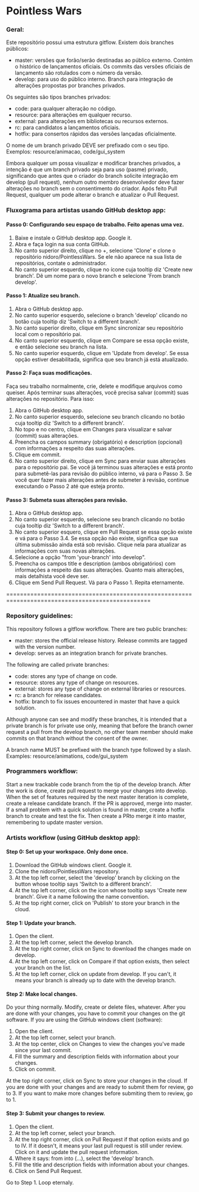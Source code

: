 #    Pointless Wars
  
###  Geral:

Este repositório possui uma estrutura gitflow. Existem dois branches públicos:

 * master:     versões que forão/serão destinadas ao público externo. Contém o histórico
               de lançamentos oficiais. Os commits das versões oficiais de lançamento são rotulados
               com o número da versão.
 * develop:    para uso do público interno. Branch para integração de alterações propostas por 
               branches privados.

Os seguintes são tipos branches privados:

 * code:       para qualquer alteração no código.
 * resource:   para alterações em qualquer recurso.
 * external:   para alterações em bibliotecas ou recursos externos.
 * rc:         para candidatos a lançamentos oficiais.
 * hotfix:     para consertos rápidos das versões lançadas oficialmente.
 
O nome de um branch privado DEVE ser prefixado com o seu tipo.
Exemplos: resource/animacao, code/gui_system

Embora qualquer um possa visualizar e modificar branches privados, a intenção é que um branch
privado seja para uso (pasme) privado, significando que antes que o criador do branch solicite
integração em develop (pull request), nenhum outro membro desenvolvedor deve fazer alterações
no branch sem o consentimento do criador. Após feito Pull Request, qualquer um pode alterar
o branch e atualizar o Pull Request.

###  Fluxograma para artistas usando GitHub desktop app:

#### Passo 0: Configurando seu espaço de trabalho. Feito apenas uma vez.

 1. Baixe e instale o GitHub desktop app. Google it.
 2. Abra e faça login na sua conta GitHub.
 3. No canto superior direito, clique no +, selecione 'Clone' e clone
    o repositório nidoro/PointlessWars. Se ele não aparece na sua lista de repositórios,
    contate o administrador.
 4. No canto superior esquerdo, clique no ícone cuja tooltip diz 'Create new branch'.
    Dê um nome para o novo branch e selecione 'From branch develop'.
    
#### Passo 1: Atualize seu branch.

 1. Abra o GitHub desktop app.
 2. No canto superior esquerdo, selecione o branch 'develop' clicando no botão
    cuja tooltip diz 'Switch to a different branch'.
 3. No canto superior direito, clique em Sync sincronizar seu repositório local com
    o repositório pai.
 4. No canto superior esquerdo, clique em Compare se essa opção existe, e então
    selecione seu branch na lista.
 5. No canto superior esquerdo, clique em 'Update from develop'. Se essa opção estiver
    desabilitada, significa que seu branch já está atualizado.

#### Passo 2: Faça suas modificações.

Faça seu trabalho normalmente, crie, delete e modifique arquivos como queiser. Após
terminar suas alterações, você precisa salvar (commit) suas alterações no repositório.
Para isso:

 1. Abra o GitHub desktop app.
 2. No canto superior esquerdo, selecione seu branch clicando no botão
    cuja tooltip diz 'Switch to a different branch'.
 3. No topo e no centro, clique em Changes para visualizar e salvar (commit) suas
    alterações.
 4. Preencha os campos summary (obrigatório) e description (opcional) com informações
    a respeito das suas alterações.
 5. Clique em commit.
 6. No canto superior direito, clique em Sync para enviar suas alterações para o
    repositório pai. Se você já terminou suas alterações e está pronto para submetê-las
    para revisão do público interno, vá para o Passo 3. Se você quer fazer mais alterações
    antes de submeter à revisão, continue executando o Passo 2 até que esteja pronto.

#### Passo 3: Submeta suas alterações para revisão.

 1. Abra o GitHub desktop app.
 2. No canto superior esquerdo, selecione seu branch clicando no botão
    cuja tooltip diz 'Switch to a different branch'.
 3. No canto superior esquero, clique em Pull Request se essa opção existe
    e vá para o Passo 3.4. Se essa opção não existe, significa que sua última submissão
    ainda está sob revisão. Clique nela para atualizar as informações com suas
    novas alterações.
 4. Selecione a opção "from 'your-branch' into develop".
 5. Preencha os campos title e description (ambos obrigatórios) com informações a respeito
    das suas alterações. Quanto mais alterações, mais detalhista você deve ser.
 6. Clique em Send Pull Request. Vá para o Passo 1. Repita eternamente.
 
================================================================================================

###  Repository guidelines:
  
This repository follows a gitflow workflow. There are two public branches:

 * master:     stores the official release history. Release commits are
               tagged with the version number.
 * develop:    serves as an integration branch for private branches.
 
The following are called private branches:

 * code:       stores any type of change on code.
 * resource:   stores any type of change on resources.
 * external:   stores any type of change on external libraries or resources.
 * rc:         a branch for release candidates.
 * hotfix:     branch to fix issues encountered in master that have a quick solution.

Although anyone can see and modify these branches, it is intended that a private
branch is for private use only, meaning that before the branch owner request a pull
from the develop branch, no other team member should make commits on that branch
without the consent of the owner.

A branch name MUST be prefixed with the branch type followed by a slash.
Examples: resource/animations, code/gui_system

###  Programmers workflow:

Start a new trackable code branch from the tip of the develop branch. After the 
work is done, create pull request to merge your changes into develop. When the set of features
required by the next master iteration is complete, create a release candidate branch.
If the PR is approved, merge into master. If a small problem with a quick
solution is found in master, create a hotfix branch to create and test the fix. Then
create a PRto merge it into master, remembering to update master version.

###  Artists workflow (using GitHub desktop app):

#### Step 0: Set up your workspace. Only done once.

 1. Download the GitHub windows client. Google it.
 2. Clone the nidoro/PointlessWars repository.
 3. At the top left corner, select the 'develop' branch by clicking on the button
    whose tooltip says 'Switch to a different branch'.
 4. At the top left corner, click on the icon whose tooltip says 'Create
    new branch'. Give it a name following the name convention.
 5. At the top right corner, click on 'Publish' to store your branch in the cloud.
 
#### Step 1: Update your branch.

 1. Open the client.
 2. At the top left corner, select the develop branch.
 3. At the top right corner, click on Sync to download the changes made on develop.
 4. At the top left corner, click on Compare if that option exists, then select your
    branch on the list.
 5. At the top left corner, click on update from develop. If you can't, it means
    your branch is already up to date with the develop branch.

#### Step 2: Make local changes.

Do your thing normally. Modify, create or delete files, whatever. After you are done
with your changes, you have to commit your changes on the git software. If you are
using the GitHub windows client (software):

 1. Open the client.
 2. At the top left corner, select your branch.
 3. At the top center, click on Changes to view the changes you've made since 
    your last commit.
 4. Fill the summary and description fields with information about your changes.
 5. Click on commit.

At the top right corner, click on Sync to store your changes in the cloud.
If you are done with your changes and are ready to submit them for review, go to 3.
If you want to make more changes before submiting them to review, go to 1.

#### Step 3: Submit your changes to review.

 1. Open the client.
 2. At the top left corner, select your branch.
 3. At the top right corner, click on Pull Request if that option exists
    and go to IV. If it doesn't, it means your last pull request is still
    under review. Click on it and update the pull request information.
 4. Where it says: from <your-branch> into (...), select the 'develop' branch.
 5. Fill the title and description fields with information about your changes.
 6. Click on Send Pull Request.

Go to Step 1. Loop eternaly.

